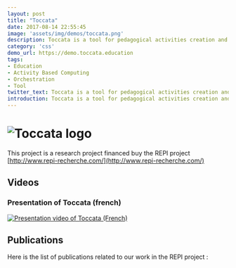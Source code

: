 ```yaml
---
layout: post
title: "Toccata"
date: 2017-08-14 22:55:45
image: 'assets/img/demos/toccata.png'
description: Toccata is a tool for pedagogical activities creation and management.
category: 'css'
demo_url: https://demo.toccata.education
tags:
- Education
- Activity Based Computing
- Orchestration
- Tool
twitter_text: Toccata is a tool for pedagogical activities creation and management.
introduction: Toccata is a tool for pedagogical activities creation and management.
---
```


# ![Toccata logo](https://github.com/lachand/Toccata/blob/master/readme_files/toccata_logo.png?raw=true) 
This project is a research project financed buy the REPI project [http://www.repi-recherche.com/](http://www.repi-recherche.com/)

## Videos
### Presentation of Toccata (french)
[![Presentation video of Toccata (French)](https://img.youtube.com/vi/RdKIndS-Znc/0.jpg)](https://www.youtube.com/watch?v=RdKIndS-Znc)


## Publications
Here is the list of publications related to our work in the REPI project :





